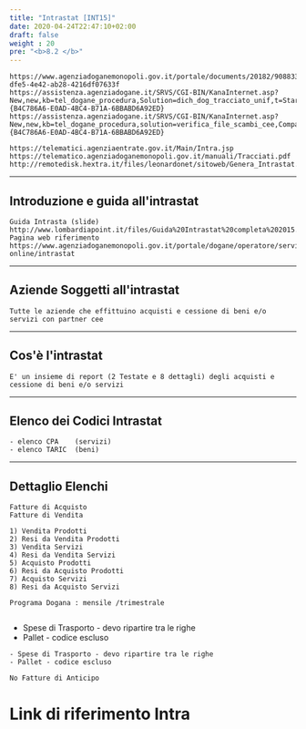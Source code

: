 ```yaml
---
title: "Intrastat [INT15]"
date: 2020-04-24T22:47:10+02:00
draft: false
weight : 20
pre: "<b>8.2 </b>"
---
```

``` 
https://www.agenziadoganemonopoli.gov.it/portale/documents/20182/908833/AllegatoXII.pdf/9cbda9df-dfe5-4e42-ab28-4216df07633f
https://assistenza.agenziadogane.it/SRVS/CGI-BIN/KanaInternet.asp?New,new,kb=tel_dogane_procedura,Solution=dich_dog_tracciato_unif,t=Startup_solution,templateset=tel_dogane_new,Company={B4C786A6-E0AD-4BC4-B71A-6BBABD6A92ED}
https://assistenza.agenziadogane.it/SRVS/CGI-BIN/KanaInternet.asp?New,new,kb=tel_dogane_procedura,solution=verifica_file_scambi_cee,Company={B4C786A6-E0AD-4BC4-B71A-6BBABD6A92ED}
```

```
https://telematici.agenziaentrate.gov.it/Main/Intra.jsp
https://telematico.agenziadoganemonopoli.gov.it/manuali/Tracciati.pdf
http://remotedisk.hextra.it/files/leonardonet/sitoweb/Genera_Intrastat.pdf
```

---

## Introduzione e guida all'intrastat

```
Guida Intrasta (slide) http://www.lombardiapoint.it/files/Guida%20Intrastat%20completa%202015.pdf
Pagina web riferimento  https://www.agenziadoganemonopoli.gov.it/portale/dogane/operatore/servizi-online/intrastat
```

---

## Aziende Soggetti all'intrastat

```
Tutte le aziende che effittuino acquisti e cessione di beni e/o servizi con partner cee 
```

---

## Cos'è l'intrastat

```
E' un insieme di report (2 Testate e 8 dettagli) degli acquisti e cessione di beni e/o servizi
```

---

## Elenco dei Codici Intrastat

```
- elenco CPA    (servizi)
- elenco TARIC  (beni)
```

---

## Dettaglio Elenchi

```
Fatture di Acquisto 
Fatture di Vendita
```

```
1) Vendita Prodotti
2) Resi da Vendita Prodotti
3) Vendita Servizi
4) Resi da Vendita Servizi
5) Acquisto Prodotti
6) Resi da Acquisto Prodotti
7) Acquisto Servizi
8) Resi da Acquisto Servizi
```

```
Programa Dogana : mensile /trimestrale
```

```

```

 * Spese di Trasporto - devo ripartire tra le righe
 * Pallet - codice escluso

```
- Spese di Trasporto - devo ripartire tra le righe
- Pallet - codice escluso
```

```
No Fatture di Anticipo
```

# Link di riferimento Intra

[Sistema Intrastat]: https://www.adm.gov.it/portale/dogane/operatore/servizi-online/intrastat/
[Documentazione]: https://www.adm.gov.it/portale/-/elenchi-scambi-intracomunitari-di-beni
[Software Intrastat]: https://www.adm.gov.it/portale/dogane/operatore/software/software-intrastat	"Software"


